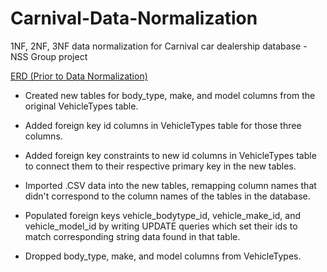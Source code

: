 # Carnival-Data-Normalization
1NF, 2NF, 3NF data normalization for Carnival car dealership database - NSS Group project


<a href="https://lucid.app/lucidchart/d9b32def-ff51-40fe-a127-0a005ca82d0f/edit?invitationId=inv_05794cf8-6da9-494f-89f6-d54bc52874d0&page=0_0#">ERD (Prior to Data Normalization)</a>

- Created new tables for body_type, make, and model columns from the original VehicleTypes table.

- Added foreign key id columns in VehicleTypes table for those three columns.

- Added foreign key constraints to new id columns in VehicleTypes table to connect them to their respective primary key in the new tables.

- Imported .CSV data into the new tables, remapping column names that didn't correspond to the column names of the tables in the database.

- Populated foreign keys vehicle_bodytype_id, vehicle_make_id, and vehicle_model_id by writing UPDATE queries which set their ids to match corresponding string data found in that table.

- Dropped body_type, make, and model columns from VehicleTypes.

